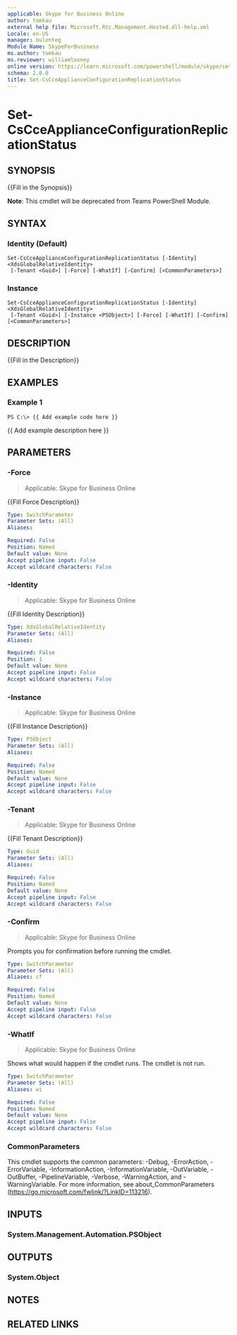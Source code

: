 ```yaml
---
applicable: Skype for Business Online
author: tomkau
external help file: Microsoft.Rtc.Management.Hosted.dll-help.xml
Locale: en-US
manager: bulenteg
Module Name: SkypeForBusiness
ms.author: tomkau
ms.reviewer: williamlooney
online version: https://learn.microsoft.com/powershell/module/skype/set-cscceapplianceconfigurationreplicationstatus
schema: 2.0.0
title: Set-CsCceApplianceConfigurationReplicationStatus
---
```


# Set-CsCceApplianceConfigurationReplicationStatus

## SYNOPSIS
{{Fill in the Synopsis}}

**Note**: This cmdlet will be deprecated from Teams PowerShell Module.

## SYNTAX

### Identity (Default)
```
Set-CsCceApplianceConfigurationReplicationStatus [-Identity] <XdsGlobalRelativeIdentity>
 [-Tenant <Guid>] [-Force] [-WhatIf] [-Confirm] [<CommonParameters>]
```

### Instance
```
Set-CsCceApplianceConfigurationReplicationStatus [-Identity] <XdsGlobalRelativeIdentity>
 [-Tenant <Guid>] [-Instance <PSObject>] [-Force] [-WhatIf] [-Confirm] [<CommonParameters>]
```

## DESCRIPTION
{{Fill in the Description}}

## EXAMPLES

### Example 1
```
PS C:\> {{ Add example code here }}
```

{{ Add example description here }}

## PARAMETERS

### -Force

> Applicable: Skype for Business Online

{{Fill Force Description}}

```yaml
Type: SwitchParameter
Parameter Sets: (All)
Aliases:

Required: False
Position: Named
Default value: None
Accept pipeline input: False
Accept wildcard characters: False
```

### -Identity

> Applicable: Skype for Business Online

{{Fill Identity Description}}

```yaml
Type: XdsGlobalRelativeIdentity
Parameter Sets: (All)
Aliases:

Required: False
Position: 1
Default value: None
Accept pipeline input: False
Accept wildcard characters: False
```

### -Instance

> Applicable: Skype for Business Online

{{Fill Instance Description}}

```yaml
Type: PSObject
Parameter Sets: (All)
Aliases:

Required: False
Position: Named
Default value: None
Accept pipeline input: False
Accept wildcard characters: False
```

### -Tenant

> Applicable: Skype for Business Online

{{Fill Tenant Description}}

```yaml
Type: Guid
Parameter Sets: (All)
Aliases:

Required: False
Position: Named
Default value: None
Accept pipeline input: False
Accept wildcard characters: False
```

### -Confirm

> Applicable: Skype for Business Online

Prompts you for confirmation before running the cmdlet.

```yaml
Type: SwitchParameter
Parameter Sets: (All)
Aliases: cf

Required: False
Position: Named
Default value: None
Accept pipeline input: False
Accept wildcard characters: False
```

### -WhatIf

> Applicable: Skype for Business Online

Shows what would happen if the cmdlet runs.
The cmdlet is not run.

```yaml
Type: SwitchParameter
Parameter Sets: (All)
Aliases: wi

Required: False
Position: Named
Default value: None
Accept pipeline input: False
Accept wildcard characters: False
```

### CommonParameters
This cmdlet supports the common parameters: -Debug, -ErrorAction, -ErrorVariable, -InformationAction, -InformationVariable, -OutVariable, -OutBuffer, -PipelineVariable, -Verbose, -WarningAction, and -WarningVariable. For more information, see about_CommonParameters (https://go.microsoft.com/fwlink/?LinkID=113216).

## INPUTS

### System.Management.Automation.PSObject

## OUTPUTS

### System.Object

## NOTES

## RELATED LINKS
